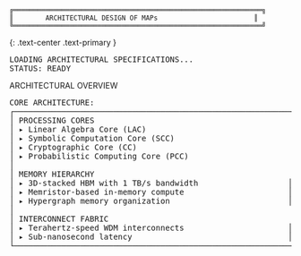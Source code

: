 ```
╔══════════════════════════════════════════════════════════════╗
║        ARCHITECTURAL DESIGN OF MAPs                        ║
╚══════════════════════════════════════════════════════════════╝
```
{: .text-center .text-primary }

<div class="container" markdown="1">

<div class="alert alert-info" role="alert">
<pre class="mb-0">
LOADING ARCHITECTURAL SPECIFICATIONS...
STATUS: READY
</pre>
</div>

<div class="card mb-4">
    <div class="card-header">
        ARCHITECTURAL OVERVIEW
    </div>
    <div class="card-body">
        <pre>
CORE ARCHITECTURE:
┌─────────────────────────────────────────────────────────────┐
│ PROCESSING CORES                                           │
│ ▸ Linear Algebra Core (LAC)                               │
│ ▸ Symbolic Computation Core (SCC)                         │
│ ▸ Cryptographic Core (CC)                                 │
│ ▸ Probabilistic Computing Core (PCC)                      │
│                                                           │
│ MEMORY HIERARCHY                                          │
│ ▸ 3D-stacked HBM with 1 TB/s bandwidth                   │
│ ▸ Memristor-based in-memory compute                      │
│ ▸ Hypergraph memory organization                         │
│                                                           │
│ INTERCONNECT FABRIC                                       │
│ ▸ Terahertz-speed WDM interconnects                      │
│ ▸ Sub-nanosecond latency                                 │
└─────────────────────────────────────────────────────────────┘
        </pre>
    </div>
</div>

</div>
